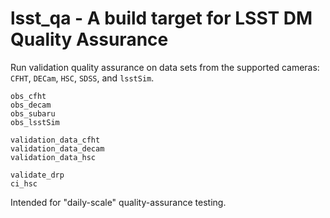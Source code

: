 # lsst_qa - A build target for LSST DM Quality Assurance

Run validation quality assurance on data sets from the supported cameras: 
`CFHT`, `DECam`, `HSC`, `SDSS`, and `lsstSim`.

```
obs_cfht
obs_decam
obs_subaru
obs_lsstSim

validation_data_cfht
validation_data_decam
validation_data_hsc

validate_drp
ci_hsc
```

Intended for "daily-scale" quality-assurance testing.
